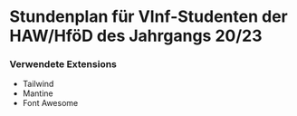 <h1>Stundenplan für VInf-Studenten der HAW/HföD des Jahrgangs 20/23</h1>
<h3>Verwendete Extensions</h3>
<ul>
  <li>Tailwind</li>
  <li>Mantine</li>
  <li>Font Awesome</li>
</ul>
